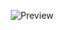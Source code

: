 <div align="center">
  
<a>![Preview](https://github.com/user-attachments/assets/9711e8ab-a03f-4fc0-8d5c-86dde695ad49)</a>

</div>
